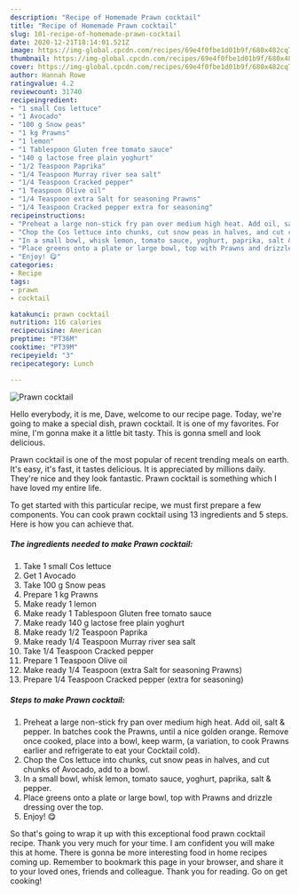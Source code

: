 ```yaml
---
description: "Recipe of Homemade Prawn cocktail"
title: "Recipe of Homemade Prawn cocktail"
slug: 101-recipe-of-homemade-prawn-cocktail
date: 2020-12-21T18:14:01.521Z
image: https://img-global.cpcdn.com/recipes/69e4f0fbe1d01b9f/680x482cq70/prawn-cocktail-recipe-main-photo.jpg
thumbnail: https://img-global.cpcdn.com/recipes/69e4f0fbe1d01b9f/680x482cq70/prawn-cocktail-recipe-main-photo.jpg
cover: https://img-global.cpcdn.com/recipes/69e4f0fbe1d01b9f/680x482cq70/prawn-cocktail-recipe-main-photo.jpg
author: Hannah Rowe
ratingvalue: 4.2
reviewcount: 31740
recipeingredient:
- "1 small Cos lettuce"
- "1 Avocado"
- "100 g Snow peas"
- "1 kg Prawns"
- "1 lemon"
- "1 Tablespoon Gluten free tomato sauce"
- "140 g lactose free plain yoghurt"
- "1/2 Teaspoon Paprika"
- "1/4 Teaspoon Murray river sea salt"
- "1/4 Teaspoon Cracked pepper"
- "1 Teaspoon Olive oil"
- "1/4 Teaspoon extra Salt for seasoning Prawns"
- "1/4 Teaspoon Cracked pepper extra for seasoning"
recipeinstructions:
- "Preheat a large non-stick fry pan over medium high heat. Add oil, salt &amp; pepper. In batches cook the Prawns, until a nice golden orange. Remove once cooked, place into a bowl, keep warm, (a variation, to cook Prawns earlier and refrigerate to eat your Cocktail cold)."
- "Chop the Cos lettuce into chunks, cut snow peas in halves, and cut chunks of Avocado, add to a bowl."
- "In a small bowl, whisk lemon, tomato sauce, yoghurt, paprika, salt &amp; pepper."
- "Place greens onto a plate or large bowl, top with Prawns and drizzle dressing over the top."
- "Enjoy! 😋"
categories:
- Recipe
tags:
- prawn
- cocktail

katakunci: prawn cocktail 
nutrition: 116 calories
recipecuisine: American
preptime: "PT36M"
cooktime: "PT39M"
recipeyield: "3"
recipecategory: Lunch

---
```



![Prawn cocktail](https://img-global.cpcdn.com/recipes/69e4f0fbe1d01b9f/680x482cq70/prawn-cocktail-recipe-main-photo.jpg)

Hello everybody, it is me, Dave, welcome to our recipe page. Today, we're going to make a special dish, prawn cocktail. It is one of my favorites. For mine, I'm gonna make it a little bit tasty. This is gonna smell and look delicious.



Prawn cocktail is one of the most popular of recent trending meals on earth. It's easy, it's fast, it tastes delicious. It is appreciated by millions daily. They're nice and they look fantastic. Prawn cocktail is something which I have loved my entire life.


To get started with this particular recipe, we must first prepare a few components. You can cook prawn cocktail using 13 ingredients and 5 steps. Here is how you can achieve that.

<!--inarticleads1-->

##### The ingredients needed to make Prawn cocktail:

1. Take 1 small Cos lettuce
1. Get 1 Avocado
1. Take 100 g Snow peas
1. Prepare 1 kg Prawns
1. Make ready 1 lemon
1. Make ready 1 Tablespoon Gluten free tomato sauce
1. Make ready 140 g lactose free plain yoghurt
1. Make ready 1/2 Teaspoon Paprika
1. Make ready 1/4 Teaspoon Murray river sea salt
1. Take 1/4 Teaspoon Cracked pepper
1. Prepare 1 Teaspoon Olive oil
1. Make ready 1/4 Teaspoon (extra Salt for seasoning Prawns)
1. Prepare 1/4 Teaspoon Cracked pepper (extra for seasoning)




<!--inarticleads2-->

##### Steps to make Prawn cocktail:

1. Preheat a large non-stick fry pan over medium high heat. Add oil, salt &amp; pepper. In batches cook the Prawns, until a nice golden orange. Remove once cooked, place into a bowl, keep warm, (a variation, to cook Prawns earlier and refrigerate to eat your Cocktail cold).
1. Chop the Cos lettuce into chunks, cut snow peas in halves, and cut chunks of Avocado, add to a bowl.
1. In a small bowl, whisk lemon, tomato sauce, yoghurt, paprika, salt &amp; pepper.
1. Place greens onto a plate or large bowl, top with Prawns and drizzle dressing over the top.
1. Enjoy! 😋




So that's going to wrap it up with this exceptional food prawn cocktail recipe. Thank you very much for your time. I am confident you will make this at home. There is gonna be more interesting food in home recipes coming up. Remember to bookmark this page in your browser, and share it to your loved ones, friends and colleague. Thank you for reading. Go on get cooking!
